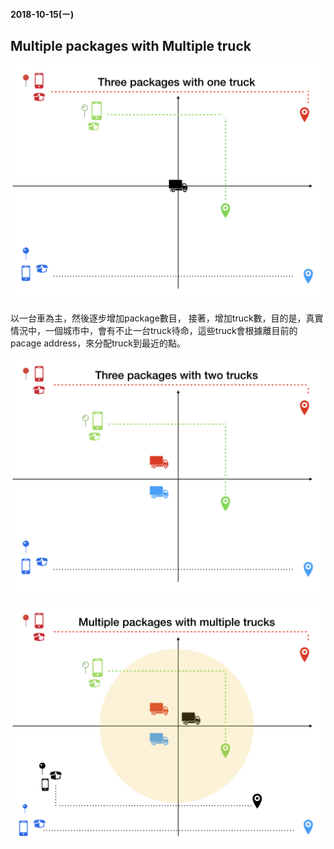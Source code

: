 #### 2018-10-15(ㄧ)

## Multiple packages with Multiple truck

![](/assets/路徑規劃.003.jpeg)



以一台車為主，然後逐步增加package數目，
接著，增加truck數，目的是，真實情況中，一個城市中，會有不止一台truck待命，這些truck會根據離目前的pacage address，來分配truck到最近的點。

![](/assets/路徑規劃.004.jpeg)

![](/assets/路徑規劃.005.jpeg)



